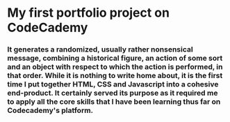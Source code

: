 # My first portfolio project on CodeCademy
### It generates a randomized, usually rather nonsensical message, combining a historical figure, an action of some sort and an object with respect to which the action is performed, in that order. While it is nothing to write home about, it is the first time I put together HTML, CSS and Javascript into a cohesive end-product. It certainly served its purpose as it required me to apply all the core skills that I have been learning thus far on Codecademy's platform.
